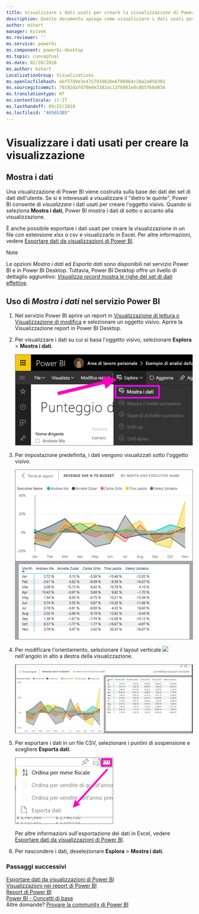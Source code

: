 ```yaml
---
title: Visualizzare i dati usati per creare la visualizzazione di Power BI
description: Questo documento spiega come visualizzare i dati usati per creare un oggetto visivo in Power BI e come esportarli in un file in formato CSV.
author: mihart
manager: kvivek
ms.reviewer: ''
ms.service: powerbi
ms.component: powerbi-desktop
ms.topic: conceptual
ms.date: 02/28/2018
ms.author: mihart
LocalizationGroup: Visualizations
ms.openlocfilehash: ebf57d9e3e471793d62be6f08964c10a2a05b301
ms.sourcegitcommit: 70192daf070ede3382ac13f6001e0c8b5fb8d934
ms.translationtype: HT
ms.contentlocale: it-IT
ms.lasthandoff: 09/22/2018
ms.locfileid: "46565385"
---
```

# <a name="show-the-data-that-was-used-to-create-the-visualization"></a>Visualizzare i dati usati per creare la visualizzazione
## <a name="show-data"></a>Mostra i dati
Una visualizzazione di Power BI viene costruita sulla base dei dati dei set di dati dell'utente. Se si è interessati a visualizzare il "dietro le quinte", Power BI consente di *visualizzare* i dati usati per creare l'oggetto visivo. Quando si seleziona **Mostra i dati**, Power BI mostra i dati di sotto o accanto alla visualizzazione.

È anche possibile esportare i dati usati per creare la visualizzazione in un file con estensione xlsx o csv e visualizzarlo in Excel. Per altre informazioni, vedere [Esportare dati da visualizzazioni di Power BI](end-user-export-data.md).

> [!NOTE]
> Le opzioni *Mostra i dati* ed *Esporta dati* sono disponibili nel servizio Power BI e in Power BI Desktop. Tuttavia, Power BI Desktop offre un livello di dettaglio aggiuntivo: [*Visualizza record* mostra le righe del set di dati effettive](../desktop-see-data-see-records.md).
> 
> 

## <a name="using-show-data-in-power-bi-service"></a>Uso di *Mostra i dati* nel servizio Power BI
1. Nel servizio Power BI aprire un report in [Visualizzazione di lettura o Visualizzazione di modifica](end-user-reading-view.md) e selezionare un oggetto visivo.  Aprire la Visualizzazione report in Power BI Desktop.
2. Per visualizzare i dati su cui si basa l'oggetto visivo, selezionare **Esplora** > **Mostra i dati**.
   
   ![Selezionare Mostra i dati](./media/end-user-show-data/power-bi-show-data.png)
3. Per impostazione predefinita, i dati vengono visualizzati sotto l'oggetto visivo.
   
   ![Visualizzazione verticale dell'oggetto visivo e dei dati](./media/end-user-show-data/power-bi-explore-show-data.png)
4. Per modificare l'orientamento, selezionare il layout verticale ![](media/end-user-show-data/power-bi-vertical-icon-new.png) nell'angolo in alto a destra della visualizzazione.
   
   ![Visualizzazione orizzontale dell'oggetto visivo e dei dati](./media/end-user-show-data/power-bi-explore-show-data2.png)
5. Per esportare i dati in un file CSV, selezionare i puntini di sospensione e scegliere **Esporta dati**.
   
    ![Selezionare Esporta dati](./media/end-user-show-data/power-bi-export-data-new.png)
   
    Per altre informazioni sull'esportazione dei dati in Excel, vedere [Esportare dati da visualizzazioni di Power BI](end-user-export-data.md).
6. Per nascondere i dati, deselezionare **Esplora** > **Mostra i dati**.

### <a name="next-steps"></a>Passaggi successivi
[Esportare dati da visualizzazioni di Power BI](end-user-export-data.md)    
[Visualizzazioni nei report di Power BI](../visuals/power-bi-report-visualizations.md)    
[Report di Power BI](end-user-reports.md)    
[Power BI - Concetti di base](end-user-basic-concepts.md)    
Altre domande? [Provare la community di Power BI](http://community.powerbi.com/)

